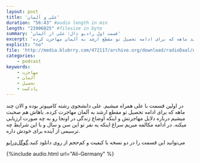 ```yaml
---
layout: post
title: 'علی و آلمان'
duration: "56:43" #audio length in min
length: "23906025" #filesize in byte
summary: 'قسمت اول رادیو دال: علی از آلمان'
excerpt: 'در اولین قسمت با علی همراه میشیم. علی دانشجوی رشته کامپیوتر بوده و الان چند ماهه که برای ادامه تحصیل تو مقطع ارشد به آلمان مهاجرت کرده.'
explicit: "no"
file: 'http://media.blubrry.com/472117/archive.org/download/radioDaal/Ali-Germany.mp3'
categories:
    - podcast
keywords:
    - مهاجرت
    - آلمان
    - تحصیل
    - پادکست
---
```


در اولین قسمت با علی همراه میشیم. علی دانشجوی رشته کامپیوتر بوده و الان چند ماهه که برای ادامه تحصیل تو مقطع ارشد به آلمان مهاجرت کرده. باهاش هم صحبت میشیم درباره دلایل مهاجرتش و اینکه اوضاع زندگی در اونجا رو به چه صورت ارزیابی میکنه. در ادامه مکالمه میریم سراغ اینکه یه نفر تو این سن و سال و با این شرایط چه ترسیمی از آینده برای خودش داره.

می‌توانید این قسمت را در دو نسخه با کیفیت و کم‌حجم از روی  دانلود کنید.[گوگل‌درایو](http://bit.ly/daal-01)

{%include audio.html url="Ali-Germany" %}
